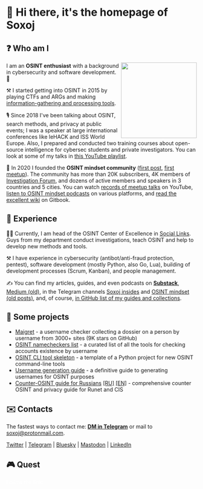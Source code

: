 # 👋 Hi there, it's the homepage of Soxoj

## ❓ Who am I

<img align="right" src="https://avatars.githubusercontent.com/u/31013580" height="200">

I am an **OSINT enthusiast** with a background in cybersecurity and software development. 🔐 

⚒️ I started getting into OSINT in 2015 by playing CTFs and ARGs and making [information-gathering and processing tools](https://github.com/stars/soxoj/lists/my-osint-tools).

🎙️ Since 2018 I've been talking about OSINT, search methods, and privacy at public events; I was a speaker at large international conferences like leHACK and ISS World Europe. Also, I prepared and conducted two training courses about open-source intelligence for cybersec students and private investigators. You can look at some of my talks in [this YouTube playlist](https://www.youtube.com/playlist?list=PLskYWMG4mV-6osVePbwJa2Tp2Bc2EUI1p).

🎥 In 2020 I founded the **OSINT mindset community** ([first post](https://t.me/osint_mindset/5), [first meetup](https://t.me/osint_mindset/94)). The community has more than 20K subscribers, 4K members of [Investigation Forum](https://forum.osint-mindset.com), and dozens of active members and speakers in 3 countries and 5 cities. You can watch [records of meetup talks](https://www.youtube.com/playlist?list=PLskYWMG4mV-7A2tKggMryk18tbwC7jLhX) on YouTube, [listen to OSINT mindset podcasts](https://osint-mindset.mave.digital/) on various platforms, and [read the excellent wiki](https://osint-mindset.gitbook.io) on Gitbook.

## 💼 Experience

🕵🏽 Currently, I am head of the OSINT Center of Excellence in [Social Links](https://sociallinks.io/). Guys from my department conduct investigations, teach OSINT and help to develop new methods and tools.

⚒️ I have experience in cybersecurity (antibot/anti-fraud protection, pentest), software development (mostly Python, also Go, Lua), building of development processes (Scrum, Kanban), and people management.

✍️ You can find my articles, guides, and even podcasts on [**Substack**](https://soxoj.substack.com/), [Medium (old)](https://soxoj.medium.com/), in the Telegram channels [Soxoj insides](https://t.me/soxoj_insides) and [OSINT mindset (old posts)](https://t.me/osint_mindset), and, of course, [in GitHub list of my guides and collections](https://github.com/stars/soxoj/lists/my-guides-and-collections).

## 🚧 Some projects

- [Maigret](https://github.com/soxoj/maigret) - a username checker collecting a dossier on a person by username from 3000+ sites (9K stars on GitHub)
- [OSINT namecheckers list](https://github.com/soxoj/osint-namecheckers-list) - a curated list of all the tools for checking accounts existence by username
- [OSINT CLI tool skeleton](https://github.com/soxoj/osint-cli-tool-skeleton) - a template of a Python project for new OSINT command-line tools
- [Username generation guide](https://github.com/soxoj/username-generation-guide) - a definitive guide to generating usernames for OSINT purposes
- [Counter-OSINT guide for Russians](https://github.com/soxoj/counter-osint-guide-ru) [[RU]](https://github.com/soxoj/counter-osint-guide-ru) [[EN]](https://github.com/soxoj/counter-osint-guide-en) - comprehensive counter OSINT and privacy guide for Runet and CIS

## ✉️ Contacts

The fastest ways to contact me: **[DM in Telegram](https://t.me/soxoj)** or mail to <a href="mailto:soxoj@protonmail.com">soxoj@protonmail.com</a>.

[Twitter](https://twitter.com/Sox0j) | [Telegram](https://t.me/soxoj) | [Bluesky](https://bsky.app/profile/soxoj.bsky.social) | [Mastodon](https://infosec.exchange/@soxoj) | [LinkedIn](https://ln.soxoj.com/)

## 🎮 Quest

<span style="color: white">Follow the link:</span> <!--YUhSMGNITTZMeTkwTG0xbEx5dHR[https://t.me/+Zb3aPVxWf0M3ZWM5]lR2xEYjBGdE9GSlVRWHBPYlVWNA -->
